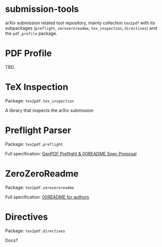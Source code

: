 # submission-tools

arXiv submission related tool repository, mainly collection `tex2pdf` with
its subpackages (`preflight`, `zerozeroreadme`, `tex_inspection`, `directives`)
and the `pdf_profile` package.

# PDF Profile

TBD.

# TeX Inspection

Package: `tex2pdf.tex_inspection`

A library that inspects the arXiv submission

# Preflight Parser

Package: `tex2pdf.preflight`

Full specification: [GenPDF Preflight & 00README Spec Proposal](https://docs.google.com/document/d/1X1ZVvNX75GtFqejcOI1AHb7PkRbkT-syJlpsU4v_-o4/edit?usp=sharing)

# ZeroZeroReadme

Package: `tex2pdf.zerozeroreadme`

Full specification: [00README for authors](https://docs.google.com/document/d/1WbAh2atcDLG0-yJEP9WDKqujHtwH1Kp_TojykeC2HFQ/edit?usp=sharing)

# Directives

Package: `tex2pdf.directives`

Docs?

